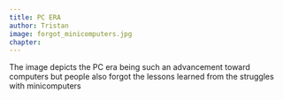 ```yaml
---
title: PC ERA  
author: Tristan
image: forgot_minicomputers.jpg
chapter: 
---
```

The image depicts the PC era being such an advancement toward computers but people also forgot the lessons learned from the struggles with minicomputers 
